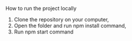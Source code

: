 How to run the project locally
1. Clone the repository on your computer,
2. Open the folder and run npm install command,
3. Run npm start command
